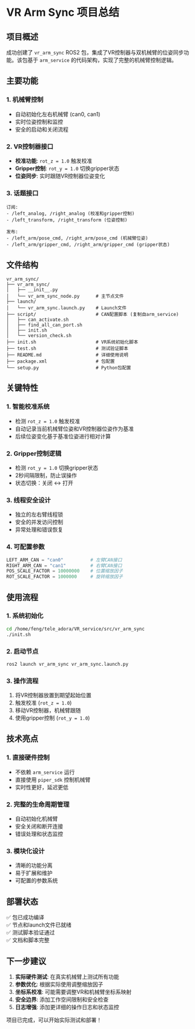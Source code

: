 # VR Arm Sync 项目总结

## 项目概述

成功创建了 `vr_arm_sync` ROS2 包，集成了VR控制器与双机械臂的位姿同步功能。该包基于 `arm_service` 的代码架构，实现了完整的机械臂控制逻辑。

## 主要功能

### 1. 机械臂控制
- 自动初始化左右机械臂 (can0, can1)
- 实时位姿控制和监控
- 安全的启动和关闭流程

### 2. VR控制器接口
- **校准功能**: `rot_z = 1.0` 触发校准
- **Gripper控制**: `rot_y = 1.0` 切换gripper状态
- **位姿同步**: 实时跟随VR控制器位姿变化

### 3. 话题接口
```
订阅:
- /left_analog, /right_analog (校准和gripper控制)
- /left_transform, /right_transform (位姿控制)

发布:
- /left_arm/pose_cmd, /right_arm/pose_cmd (机械臂位姿)
- /left_arm/gripper_cmd, /right_arm/gripper_cmd (gripper状态)
```

## 文件结构

```
vr_arm_sync/
├── vr_arm_sync/
│   ├── __init__.py
│   └── vr_arm_sync_node.py      # 主节点文件
├── launch/
│   └── vr_arm_sync.launch.py    # Launch文件
├── script/                      # CAN配置脚本 (复制自arm_service)
│   ├── can_activate.sh
│   ├── find_all_can_port.sh
│   ├── init.sh
│   └── version_check.sh
├── init.sh                      # VR系统初始化脚本
├── test.sh                      # 测试验证脚本
├── README.md                    # 详细使用说明
├── package.xml                  # 包配置
└── setup.py                     # Python包配置
```

## 关键特性

### 1. 智能校准系统
- 检测 `rot_z = 1.0` 触发校准
- 自动记录当前机械臂位姿和VR控制器位姿作为基准
- 后续位姿变化基于基准位姿进行相对计算

### 2. Gripper控制逻辑
- 检测 `rot_y = 1.0` 切换gripper状态
- 2秒间隔限制，防止误操作
- 状态切换：关闭 ↔ 打开

### 3. 线程安全设计
- 独立的左右臂线程锁
- 安全的并发访问控制
- 异常处理和错误恢复

### 4. 可配置参数
```python
LEFT_ARM_CAN = "can0"          # 左臂CAN接口
RIGHT_ARM_CAN = "can1"         # 右臂CAN接口
POS_SCALE_FACTOR = 10000000    # 位置缩放因子
ROT_SCALE_FACTOR = 1000000     # 旋转缩放因子
```

## 使用流程

### 1. 系统初始化
```bash
cd /home/feng/tele_adora/VR_service/src/vr_arm_sync
./init.sh
```

### 2. 启动节点
```bash
ros2 launch vr_arm_sync vr_arm_sync.launch.py
```

### 3. 操作流程
1. 将VR控制器放置到期望起始位置
2. 触发校准 (`rot_z = 1.0`)
3. 移动VR控制器，机械臂跟随
4. 使用gripper控制 (`rot_y = 1.0`)

## 技术亮点

### 1. 直接硬件控制
- 不依赖 `arm_service` 运行
- 直接使用 `piper_sdk` 控制机械臂
- 实时性更好，延迟更低

### 2. 完整的生命周期管理
- 自动初始化机械臂
- 安全关闭和断开连接
- 错误处理和状态监控

### 3. 模块化设计
- 清晰的功能分离
- 易于扩展和维护
- 可配置的参数系统

## 部署状态

✅ 包已成功编译  
✅ 节点和launch文件已就绪  
✅ 测试脚本验证通过  
✅ 文档和脚本完整  

## 下一步建议

1. **实际硬件测试**: 在真实机械臂上测试所有功能
2. **参数优化**: 根据实际使用调整缩放因子
3. **坐标系校准**: 可能需要调整VR和机械臂坐标系映射
4. **安全边界**: 添加工作空间限制和安全检查
5. **日志增强**: 添加更详细的操作日志和状态监控

项目已完成，可以开始实际测试和部署！
